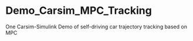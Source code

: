 # Demo_Carsim_MPC_Tracking
One Carsim-Simulink Demo of self-driving car trajectory tracking based on MPC
